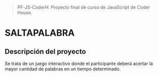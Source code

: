 > PF-JS-CoderH: Proyecto final de curso de JavaScript de Coder House.
# SALTAPALABRA

## Descripción del proyecto
Se trata de un juego interactivo donde el participante deberá acertar la mayor cantidad de palabras en un tiempo determinado.
